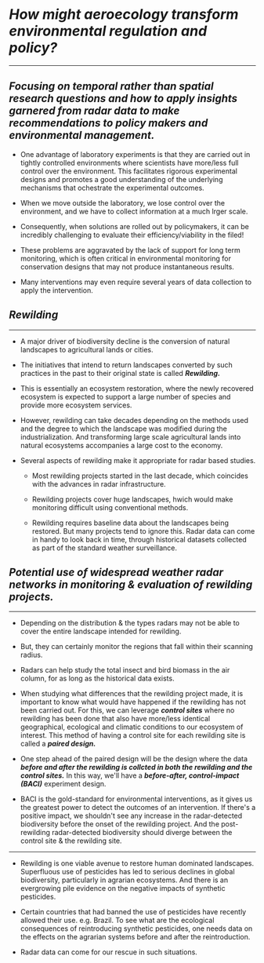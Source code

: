 # ___How might aeroecology transform environmental regulation and policy?___
-------------------

## ___Focusing on temporal rather than spatial research questions and how to apply insights garnered from radar data to make recommendations to policy makers and environmental management.___

- One advantage of laboratory experiments is that they are carried out in tightly controlled environments where scientists have more/less full control over the environment. This facilitates rigorous experimental designs and promotes a good understanding of the underlying mechanisms that ochestrate the experimental outcomes.

- When we move outside the laboratory, we lose control over the environment, and we have to collect information at a much lrger scale.

- Consequently, when solutions are rolled out by policymakers, it can be incredibly challenging to evaluate their efficiency/viability in the filed!

- These problems are aggravated by the lack of support for long term monitoring, which is often critical in environmental monitoring for conservation designs that may not produce instantaneous results.

- Many interventions may even require several years of data collection to apply the intervention.

## ___Rewilding___
------------------

- A major driver of biodiversity decline is the conversion of natural landscapes to agricultural lands or cities.

- The initiatives that intend to return landscapes converted by such practices in the past to their original state is called ___Rewilding.___

- This is essentially an ecosystem restoration, where the newly recovered ecosystem is expected to support a large number of species and provide more ecosystem services.

- However, rewilding can take decades depending on the methods used and the degree to which the landscape was modified during the industrialization. And transforming large scale agricultural lands into natural ecosystems accompanies a large cost to the economy.

- Several aspects of rewilding make it appropriate for radar based studies.
    - Most rewilding projects started in the last decade, which coincides with the advances in radar infrastructure.
    
    - Rewilding projects cover huge landscapes, hwich would make monitoring difficult using conventional methods.
    
    - Rewilding requires baseline data about the landscapes being restored. But many projects tend to ignore this. Radar data can come in handy to look back in time, through historical datasets collected as part of the standard weather surveillance.
    
## ___Potential use of widespread weather radar networks in monitoring & evaluation of rewilding projects.___
----------------------

- Depending on the distribution & the types radars may not be able to cover the entire landscape intended for rewilding.

- But, they can certainly monitor the regions that fall within their scanning radius.

- Radars can help study the total insect and bird biomass in the air column, for as long as the historical data exists.

- When studying what differences that the rewilding project made, it is important to know what would have happened if the rewilding has not been carried out. For this, we can leverage ___control sites___ where no rewilding has been done that also have more/less identical  geographical, ecological and climatic conditions to our ecosystem of interest. This method of having a control site for each rewilding site is called a ___paired design.___

- One step ahead of the paired design will be the design where the data ___before and after the rewilding is collcted in both the rewilding and the control sites.___ In this way, we'll have a ___before-after, control-impact (BACI)___ experiment design.

- BACI is the gold-standard for environmental interventions, as it gives us the greatest power to detect the outcomes of an intervention. If there's a positive impact, we shouldn't see any increase in the radar-detected biodiversity before the onset of the rewilding project. And the post-rewilding radar-detected biodiversity should diverge between the control site & the rewilding site.

--------------------

- Rewilding is one viable avenue to restore human dominated landscapes. Superfluous use of pesticides has led to serious declines in global biodiversity, particularly in agrarian ecosystems. And there is an evergrowing pile evidence on the negative impacts of synthetic pesticides.

- Certain countries that had banned the use of pesticides have recently allowed their use. e.g. Brazil. To see what are the ecological consequences of reintroducing synthetic pesticides, one needs data on the effects on the agrarian systems before and after the reintroduction.

- Radar data can come for our rescue in such situations.